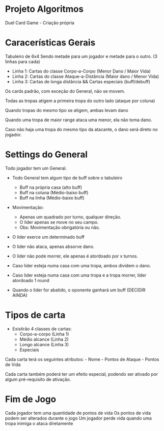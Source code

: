 # Projeto Algoritmos

Duel Card Game - Criação própria



# Caracerísticas Gerais


Tabuleiro de 6x4
Sendo metade para um jogador e metade para o outro. (3 linhas para cada)

-	Linha 1: Cartas do classe Corpo-a-Corpo (Menor Dano / Maior Vida) 
-	Linha 2: Cartas do classe Ataque-a-Distância (Maior dano / Menor Vida)
-	Linha 3: Cartas de longa distância && Cartas especiais (buff/debuff)

Os cards padrão, com exceção do General, não se movem.

Todas as tropas atigem a primeira tropa do outro lado (ataque por coluna)

Quando tropas do mesmo tipo se atigem, ambas levam dano

Quando uma tropa de maior range ataca uma menor, ela não toma dano.

Caso não haja uma tropa do mesmo tipo da atacante, o dano será direto no jogador.


# Settings do General


Todo jogador tem um General.
- Todo General tem algum tipo de buff sobre o tabuleiro
	- Buff na própria casa (alto buff)
	- Buff na coluna (Médio-baixo buff)
	- Buff na linha (Médio-baixo buff)

-	Movimentação:
	-	Apenas um quadrado por turno, qualquer direção.
	-	O lider apenas se move no seu campo.
	-	Obs: Movimentação obrigatória ou não.
-	O lider exerce um determinado buff
-	O lider não ataca, apenas absorve dano.
-	O lider não pode morrer, ele apenas é atordoado por x turnos.
-	Caso lider esteja numa casa com uma tropa, ambos dividem o dano.
-	Caso lider esteja numa casa com uma tropa e a tropa morrer, lider atordoado 1 round
-	Quando o lider for abatido, o oponente ganhará um buff (DECIDIR AINDA)


# Tipos de carta


-	Existirão 4 classes de cartas:
	- Corpo-a-corpo (Linha 1)
	- Médio alcance (Linha 2)
	- Longo alcance (Linha 3)
	- Especiais

Cada carta terá os seguintes atributos:
	- Nome
	- Pontos de Ataque
	- Pontos de Vida

Cada carta também poderá ter um efeito especial, podendo ser ativado por algum
pré-requisito de ativação.


# Fim de Jogo


Cada jogador tem uma quantidade de pontos de vida
Os pontos de vida podem ser alterados durante o jogo
Um jogador perde vida quando uma tropa inimiga o ataca diretamente
